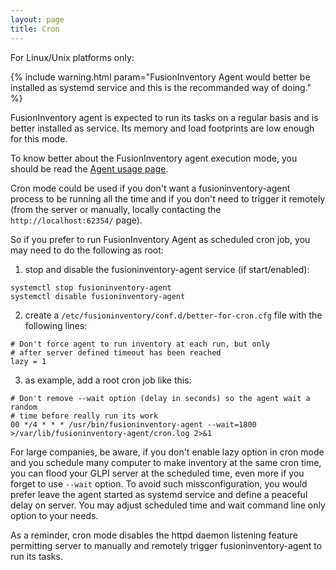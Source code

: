 ```yaml
---
layout: page
title: Cron
---
```


For Linux/Unix platforms only:

{% include warning.html param="FusionInventory Agent would better be installed as systemd service and this is the recommanded way of doing." %}

FusionInventory agent is expected to run its tasks on a regular basis and is better
installed as service. Its memory and load footprints are low enough for this mode.

To know better about the FusionInventory agent execution mode, you should be read the [Agent usage page](usage.html).

Cron mode could be used if you don't want a fusioninventory-agent process to be running
all the time and if you don't need to trigger it remotely (from the server
or manually, locally contacting the `http://localhost:62354/` page).

So if you prefer to run FusionInventory Agent as scheduled cron job, you may need
to do the following as root:
1. stop and disable the fusioninventory-agent service (if start/enabled):
```
systemctl stop fusioninventory-agent
systemctl disable fusioninventory-agent
```

2. create a `/etc/fusioninventory/conf.d/better-for-cron.cfg` file with the following
   lines:
```
# Don't force agent to run inventory at each run, but only
# after server defined timeout has been reached
lazy = 1
```

3. as example, add a root cron job like this:
```
# Don't remove --wait option (delay in seconds) so the agent wait a random
# time before really run its work
00 */4 * * * /usr/bin/fusioninventory-agent --wait=1800 >/var/lib/fusioninventory-agent/cron.log 2>&1
```

For large companies, be aware, if you don't enable lazy option in cron mode and you schedule
many computer to make inventory at the same cron time, you can flood your GLPI server at the
scheduled time, even more if you forget to use `--wait` option. To avoid such missconfiguration,
you would prefer leave the agent started as systemd service and define a peaceful delay
on server. You may adjust scheduled time and wait command line only option to your needs.

As a reminder, cron mode disables the httpd daemon listening feature permitting server
to manually and remotely trigger fusioninventory-agent to run its tasks.
